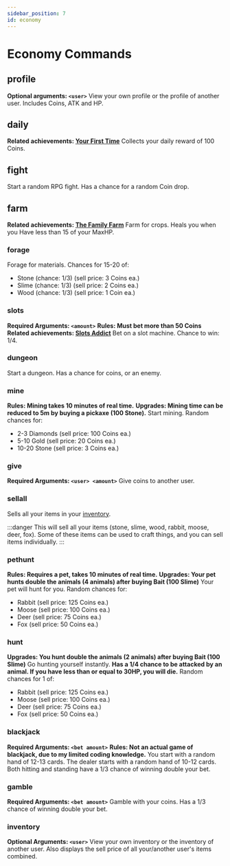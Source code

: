```yaml
---
sidebar_position: 7
id: economy
---
```


# Economy Commands

## profile
**Optional arguments: `<user>`**
View your own profile or the profile of another user. Includes Coins, ATK and HP.

## daily
**Related achievements: [Your First Time](https://dankrpg.xyz/docs/The%20Basics/achievements#2-your-first-time)**
Collects your daily reward of 100 Coins.

## fight
Start a random RPG fight. Has a chance for a random Coin drop.

## farm
**Related achievements: [The Family Farm](https://dankrpg.xyz/docs/The%20Basics/achievements#4-the-family-farm)**
Farm for crops. Heals you when you Have less than 15 of your MaxHP.

### forage
Forage for materials. Chances for 15-20 of:
- Stone (chance: 1/3) (sell price: 3 Coins ea.)
- Slime (chance: 1/3) (sell price: 2 Coins ea.)
- Wood (chance: 1/3) (sell price: 1 Coin ea.)

### slots
**Required Arguments: `<amount>`**
**Rules: Must bet more than 50 Coins**
**Related achievements: [Slots Addict](https://dankrpg.xyz/docs/The%20Basics/achievements#3-slots-addict)**
Bet on a slot machine. Chance to win: 1/4.

### dungeon
Start a dungeon. Has a chance for coins, or an enemy.

### mine
**Rules: Mining takes 10 minutes of real time.**
**Upgrades: Mining time can be reduced to 5m by buying a pickaxe (100 Stone).**
Start mining. Random chances for:
- 2-3 Diamonds (sell price: 100 Coins ea.)
- 5-10 Gold (sell price: 20 Coins ea.)
- 10-20 Stone (sell price: 3 Coins ea.)

### give
**Required Arguments: `<user> <amount>`**
Give coins to another user.

### sellall
Sells all your items in your [inventory](#inventory).

:::danger
This will sell all your items (stone, slime, wood, rabbit, moose, deer, fox). Some of these items can be used to craft things, and you can sell items individually.
:::

### pethunt
**Rules: Requires a pet, takes 10 minutes of real time.**
**Upgrades: Your pet hunts double the animals (4 animals) after buying Bait (100 Slime)**
Your pet will hunt for you. Random chances for:
- Rabbit (sell price: 125 Coins ea.)
- Moose (sell price: 100 Coins ea.)
- Deer (sell price: 75 Coins ea.)
- Fox (sell price: 50 Coins ea.)

### hunt
**Upgrades: You hunt double the animals (2 animals) after buying Bait (100 Slime)**
Go hunting yourself instantly. **Has a 1/4 chance to be attacked by an animal. If you have less than or equal to 30HP, you will die.**
Random chances for 1 of:
- Rabbit (sell price: 125 Coins ea.)
- Moose (sell price: 100 Coins ea.)
- Deer (sell price: 75 Coins ea.)
- Fox (sell price: 50 Coins ea.)

### blackjack
**Required Arguments: `<bet amount>`**
**Rules: Not an actual game of blackjack, due to my limited coding knowledge.**
You start with a random hand of 12-13 cards.
The dealer starts with a random hand of 10-12 cards.
Both hitting and standing have a 1/3 chance of winning double your bet.

### gamble
**Required Arguments: `<bet amount>`**
Gamble with your coins. Has a 1/3 chance of winning double your bet.

### inventory
**Optional Arguments: `<user>`**
View your own inventory or the inventory of another user. Also displays the sell price of all your/another user's items combined.
